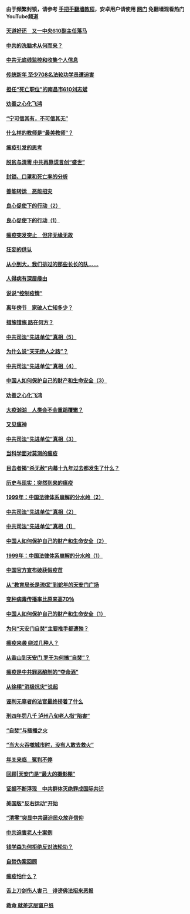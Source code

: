 #### 由于频繁封锁，请参考 [手把手翻墙教程](https://github.com/gfw-breaker/guides/wiki/)，安卓用户请使用 [网门](https://github.com/gfw-breaker/nogfw/blob/master/dl.md?t=03161800) 免翻墙观看热门YouTube频道 

#### [天道好还　又一中央610副主任落马](../pages/19/422155.md?t=03161800) 

#### [中共的洗脑术从何而来？](../pages/19/422154.md?t=03161800) 

#### [中共无底线监控和收集个人信息](../pages/19/422039.md?t=03161800) 

#### [传统新年 至少708名法轮功学员遭迫害](../pages/19/421946.md?t=03161800) 

#### [担任“死亡职位”的南昌市610刘志斌](../pages/19/421957.md?t=03161800) 

#### [劝善之心化飞鸿](../pages/19/421164.md?t=03161800) 

#### [“宁可信其有，不可信其无”](../pages/19/421691.md?t=03161800) 

#### [什么样的教师是“最美教师”？](../pages/19/421755.md?t=03161800) 

#### [瘟疫引发的思考](../pages/19/421594.md?t=03161800) 

#### [脱贫与清零 中共再靠谎言创“盛世”](../pages/19/421590.md?t=03161800) 

#### [封锁、口罩和死亡率的分析](../pages/19/421495.md?t=03161800) 

#### [善能转运　恶能招灾](../pages/19/421334.md?t=03161800) 

#### [良心促使下的行动（2）](../pages/19/421361.md?t=03161800) 

#### [良心促使下的行动（1）](../pages/19/421302.md?t=03161800) 

#### [瘟疫突发突止　但非无缘无故](../pages/19/421281.md?t=03161800) 

#### [狂妄的供认](../pages/19/421199.md?t=03161800) 

#### [从小到大，我们排过的那些长长的队……](../pages/19/421243.md?t=03161800) 

#### [人得病有深层缘由](../pages/19/420864.md?t=03161800) 

#### [说说“控制疫情”](../pages/19/420831.md?t=03161800) 

#### [离年傍节　家破人亡知多少？](../pages/19/420563.md?t=03161800) 

#### [措施错施  路在何方？](../pages/19/420076.md?t=03161800) 

#### [中共司法“先进单位”真相（5）](../pages/19/419453.md?t=03161800) 

#### [为什么说“天无绝人之路”？](../pages/19/419618.md?t=03161800) 

#### [中共司法“先进单位”真相（4）](../pages/19/419452.md?t=03161800) 

#### [中国人如何保护自己的财产和生命安全（3）](../pages/19/419405.md?t=03161800) 

#### [劝善之心化飞鸿](../pages/19/418758.md?t=03161800) 

#### [大疫汹汹　人类会不会重蹈覆辙？](../pages/19/419691.md?t=03161800) 

#### [又见瘟神](../pages/19/419225.md?t=03161800) 

#### [中共司法“先进单位”真相（3）](../pages/19/419451.md?t=03161800) 

#### [当科学面对莫测的瘟疫](../pages/19/419625.md?t=03161800) 

#### [目击者揭“杀无赦”内幕十九年过去都发生了什么？](../pages/19/419617.md?t=03161800) 

#### [历史与现实：突然到来的瘟疫](../pages/19/419619.md?t=03161800) 

#### [1999年：中国法律体系崩解的分水岭（2）](../pages/19/419455.md?t=03161800) 

#### [中共司法“先进单位”真相（2）](../pages/19/419450.md?t=03161800) 

#### [中共司法“先进单位”真相（1）](../pages/19/419449.md?t=03161800) 

#### [中国人如何保护自己的财产和生命安全（2）](../pages/19/419404.md?t=03161800) 

#### [1999年：中国法律体系崩解的分水岭（1）](../pages/19/419454.md?t=03161800) 

#### [中国官方宣布破获假疫苗](../pages/19/419504.md?t=03161800) 

#### [从“教育局长是流氓”到蛇年的天安门广场](../pages/19/419470.md?t=03161800) 

#### [变种病毒传播率比原来高70％](../pages/19/419456.md?t=03161800) 

#### [中国人如何保护自己的财产和生命安全（1）](../pages/19/419403.md?t=03161800) 

#### [为何“天安门自焚”主要推手都遭殃？](../pages/19/419348.md?t=03161800) 

#### [瘟疫来袭 绕过几种人？](../pages/19/419349.md?t=03161800) 

#### [从香山到天安门 罗干为何搞“自焚”？](../pages/19/419270.md?t=03161800) 

#### [瘟疫是中共罪恶酿制的“夺命酒”](../pages/19/419223.md?t=03161800) 

#### [从徐栩“消极抗灾”说起](../pages/19/419224.md?t=03161800) 

#### [诬判无辜者的法官最终捞着了什么](../pages/19/419268.md?t=03161800) 

#### [刑四年罚八千 泸州八旬老人指“陷害”](../pages/19/419232.md?t=03161800) 

#### [“自焚”与插播之火](../pages/19/419226.md?t=03161800) 

#### [“当大火吞噬城市时，没有人敢去救火”](../pages/19/419077.md?t=03161800) 

#### [年关来临　冤判不停](../pages/19/419093.md?t=03161800) 

#### [回顾|天安门是“最大的摄影棚”](../pages/19/380866.md?t=03161800) 

#### [证据不断浮现　中共群体灭绝罪成国际共识](../pages/19/419031.md?t=03161800) 

#### [美国版“反右运动”开始](../pages/19/419030.md?t=03161800) 

#### [“清零”突显中共逼迫民众放弃信仰](../pages/19/418995.md?t=03161800) 

#### [中共迫害老人十案例](../pages/19/418831.md?t=03161800) 

#### [钱学森为何拒绝反对法轮功？](../pages/19/418905.md?t=03161800) 

#### [自焚伪案回顾](../pages/19/418799.md?t=03161800) 

#### [瘟疫怕什么？](../pages/19/418800.md?t=03161800) 

#### [舌上刀剑伤人害己　诽谤佛法招来恶报](../pages/19/418731.md?t=03161800) 

#### [救命 就差这层窗户纸](../pages/19/418706.md?t=03161800) 

